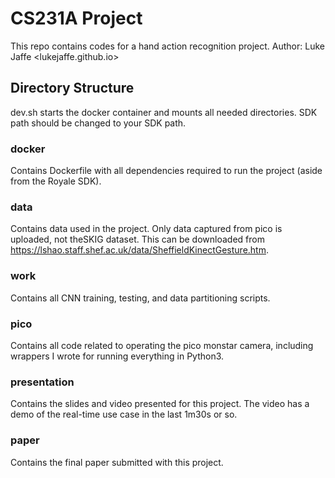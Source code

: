 # CS231A Project
This repo contains codes for a hand action recognition project.
Author: Luke Jaffe <lukejaffe.github.io>

## Directory Structure
dev.sh starts the docker container and mounts all needed directories. SDK path should be changed to your SDK path.

### docker
Contains Dockerfile with all dependencies required to run the project (aside from the Royale SDK).

### data
Contains data used in the project. Only data captured from pico is uploaded, not theSKIG dataset. This can be downloaded from https://lshao.staff.shef.ac.uk/data/SheffieldKinectGesture.htm.

### work
Contains all CNN training, testing, and data partitioning scripts.  

### pico
Contains all code related to operating the pico monstar camera, including wrappers I wrote for running everything in Python3.

### presentation
Contains the slides and video presented for this project. The video has a demo of the real-time use case in the last 1m30s or so. 

### paper
Contains the final paper submitted with this project.
